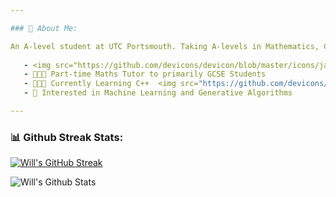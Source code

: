 ```yaml
---

### 🤗 About Me:

An A-level student at UTC Portsmouth. Taking A-levels in Mathematics, Computer Science and Engineering 📚
    
   - <img src="https://github.com/devicons/devicon/blob/master/icons/javascript/javascript-original.svg" title="JavaScript" alt="JavaScript" width=20 height=20/> Intermediate JavaScript Programmer
   - 🧑🏻‍🏫 Part-time Maths Tutor to primarily GCSE Students
   - 🧑🏻‍💻 Currently Learning C++  <img src="https://github.com/devicons/devicon/blob/master/icons/cplusplus/cplusplus-original.svg" title="C++" alt="C++" width=20 height=20/>
   - 🤖 Interested in Machine Learning and Generative Algorithms 

---
```


### 📊 Github Streak Stats: 

[![Will's GitHub Streak](https://streak-stats.demolab.com/?user=will-b106&theme=blue-green)](https://git.io/streak-stats)

![Will's Github Stats](http://github-profile-summary-cards.vercel.app/api/cards/most-commit-language?username=will-b106&theme=ayu_mirage)
